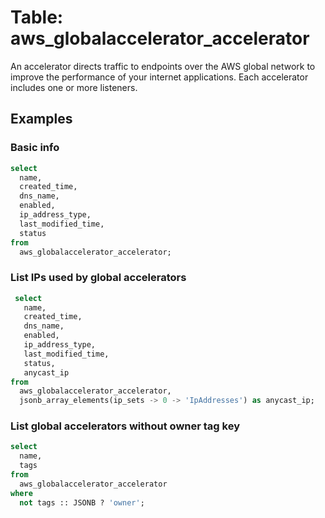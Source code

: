 # Table: aws_globalaccelerator_accelerator

An accelerator directs traffic to endpoints over the AWS global network to improve the performance of your internet
applications. Each accelerator includes one or more listeners.

## Examples

### Basic info

```sql
select
  name,
  created_time,
  dns_name,
  enabled,
  ip_address_type,
  last_modified_time,
  status
from
  aws_globalaccelerator_accelerator;
```

### List IPs used by global accelerators

```sql
 select
   name,
   created_time,
   dns_name,
   enabled,
   ip_address_type,
   last_modified_time,
   status,
   anycast_ip
from
  aws_globalaccelerator_accelerator,
  jsonb_array_elements(ip_sets -> 0 -> 'IpAddresses') as anycast_ip;
```

### List  global accelerators without owner tag key

```sql
select
  name,
  tags
from
  aws_globalaccelerator_accelerator
where
  not tags :: JSONB ? 'owner';
```
